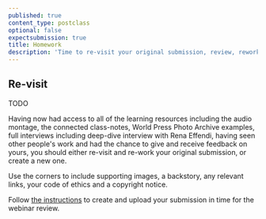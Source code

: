 ```yaml
---
published: true
content_type: postclass
optional: false
expectsubmission: true
title: Homework
description: 'Time to re-visit your original submission, review, rework, re-submit.'
---
```

## Re-visit

TODO

Having now had access to all of the learning resources including the audio montage, the connected class-notes, World Press Photo Archive examples, full interviews including deep-dive interview with Rena Effendi, having seen other people's work and had the chance to give and receive feedback on yours, you should either re-visit and re-work your original submission, or create a new one.  

Use the corners to include supporting images, a backstory, any relevant links, your code of ethics and a copyright notice. 

Follow [the instructions](/markdown/fourcorners.md) to create and upload your submission in time for the webinar review.
